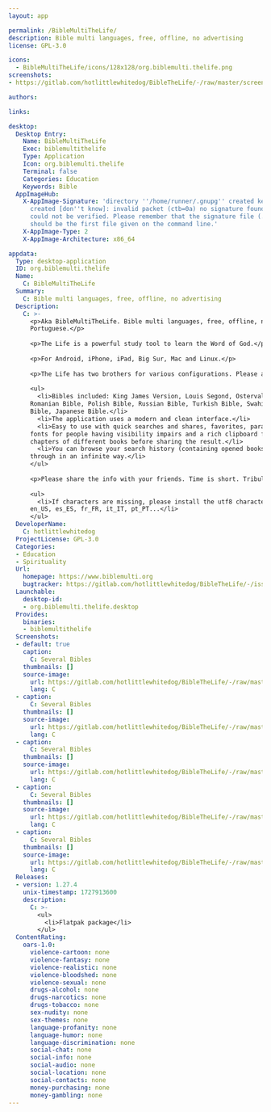 ```yaml
---
layout: app

permalink: /BibleMultiTheLife/
description: Bible multi languages, free, offline, no advertising
license: GPL-3.0

icons:
  - BibleMultiTheLife/icons/128x128/org.biblemulti.thelife.png
screenshots:
- https://gitlab.com/hotlittlewhitedog/BibleTheLife/-/raw/master/screenshots/screen02.png

authors:

links:

desktop:
  Desktop Entry:
    Name: BibleMultiTheLife
    Exec: biblemultithelife
    Type: Application
    Icon: org.biblemulti.thelife
    Terminal: false
    Categories: Education
    Keywords: Bible
  AppImageHub:
    X-AppImage-Signature: 'directory ''/home/runner/.gnupg'' created keybox ''/home/runner/.gnupg/pubring.kbx''
      created [don''t know]: invalid packet (ctb=0a) no signature found the signature
      could not be verified. Please remember that the signature file (.sig or .asc)
      should be the first file given on the command line.'
    X-AppImage-Type: 2
    X-AppImage-Architecture: x86_64

appdata:
  Type: desktop-application
  ID: org.biblemulti.thelife
  Name:
    C: BibleMultiTheLife
  Summary:
    C: Bible multi languages, free, offline, no advertising
  Description:
    C: >-
      <p>Aka BibleMultiTheLife. Bible multi languages, free, offline, no advertising, in English, French, Italian, Spanish,
      Portuguese.</p>
  
      <p>The Life is a powerful study tool to learn the Word of God.</p>
  
      <p>For Android, iPhone, iPad, Big Sur, Mac and Linux.</p>
  
      <p>The Life has two brothers for various configurations. Please also check my website: biblemulti.org</p>
  
      <ul>
        <li>Bibles included: King James Version, Louis Segond, Ostervald, Diodati, Reina Valera, Almeida, Schlachter, Elberfelder,
      Romanian Bible, Polish Bible, Russian Bible, Turkish Bible, Swahili Bible, Arabic Bible, Hindi Bible, Bengali Bible, Chinese
      Bible, Japanese Bible.</li>
        <li>The application uses a modern and clean interface.</li>
        <li>Easy to use with quick searches and shares, favorites, parables, articles, cross-references, but also includes several
      fonts for people having visibility impairs and a rich clipboard functionality allowing you to copy several verses and
      chapters of different books before sharing the result.</li>
        <li>You can browse your search history (containing opened books, parables, cross references...) and let you navigate
      through in an infinite way.</li>
      </ul>
  
      <p>Please share the info with your friends. Time is short. Tribulations are at the door. ** All The Glory To God.</p>
  
      <ul>
        <li>If characters are missing, please install the utf8 characters with &quot;sudo dpkg-reconfigure locales&quot;: select
      en_US, es_ES, fr_FR, it_IT, pt_PT...</li>
      </ul>
  DeveloperName:
    C: hotlittlewhitedog
  ProjectLicense: GPL-3.0
  Categories:
  - Education
  - Spirituality
  Url:
    homepage: https://www.biblemulti.org
    bugtracker: https://gitlab.com/hotlittlewhitedog/BibleTheLife/-/issues
  Launchable:
    desktop-id:
    - org.biblemulti.thelife.desktop
  Provides:
    binaries:
    - biblemultithelife
  Screenshots:
  - default: true
    caption:
      C: Several Bibles
    thumbnails: []
    source-image:
      url: https://gitlab.com/hotlittlewhitedog/BibleTheLife/-/raw/master/screenshots/screen02.png
      lang: C
  - caption:
      C: Several Bibles
    thumbnails: []
    source-image:
      url: https://gitlab.com/hotlittlewhitedog/BibleTheLife/-/raw/master/screenshots/screen01.png
      lang: C
  - caption:
      C: Several Bibles
    thumbnails: []
    source-image:
      url: https://gitlab.com/hotlittlewhitedog/BibleTheLife/-/raw/master/screenshots/screen03.png
      lang: C
  - caption:
      C: Several Bibles
    thumbnails: []
    source-image:
      url: https://gitlab.com/hotlittlewhitedog/BibleTheLife/-/raw/master/screenshots/screen04.png
      lang: C
  - caption:
      C: Several Bibles
    thumbnails: []
    source-image:
      url: https://gitlab.com/hotlittlewhitedog/BibleTheLife/-/raw/master/screenshots/screen05.png
      lang: C
  Releases:
  - version: 1.27.4
    unix-timestamp: 1727913600
    description:
      C: >-
        <ul>
          <li>Flatpak package</li>
        </ul>
  ContentRating:
    oars-1.0:
      violence-cartoon: none
      violence-fantasy: none
      violence-realistic: none
      violence-bloodshed: none
      violence-sexual: none
      drugs-alcohol: none
      drugs-narcotics: none
      drugs-tobacco: none
      sex-nudity: none
      sex-themes: none
      language-profanity: none
      language-humor: none
      language-discrimination: none
      social-chat: none
      social-info: none
      social-audio: none
      social-location: none
      social-contacts: none
      money-purchasing: none
      money-gambling: none
---
```

